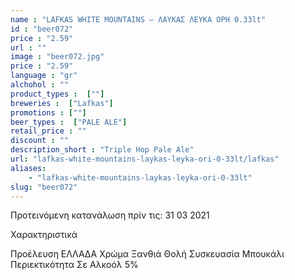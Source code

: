 ```yaml
---
name : "LAFKAS WHITE MOUNTAINS – ΛΑΥΚΑΣ ΛΕΥΚΑ ΟΡΗ 0.33lt"
id : "beer072"
price : "2.59"
url : ""
image : "beer072.jpg"
price : "2.59"
language : "gr"
alchohol : ""
product_types :  [""]
breweries :  ["Lafkas"]
promotions : [""]
beer_types :  ["PALE ALE"]
retail_price : ""
discount : ""
description_short : "Triple Hop Pale Ale"
url: "lafkas-white-mountains-laykas-leyka-ori-0-33lt/lafkas"
aliases: 
    - "lafkas-white-mountains-laykas-leyka-ori-0-33lt"
slug: "beer072"
---
```


Προτεινόμενη κατανάλωση πρίν τις: 31 03 2021

Χαρακτηριστικά

Προέλευση
ΕΛΛΑΔΑ
Χρώμα
Ξανθιά Θολή
Συσκευασία
Μπουκάλι
Περιεκτικότητα Σε Αλκοόλ
5%
